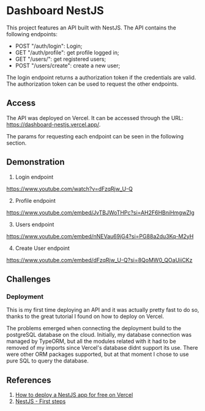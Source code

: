 # Dashboard NestJS

This project features an API built with NestJS. The API contains the following endpoints:
- POST "/auth/login": Login;
- GET "/auth/profile": get profile logged in;
- GET "/users/": get registered users;
- POST "/users/create": create a new user;

The login endpoint returns a authorization token if the credentials are valid. The authorization token can be used to request the other endpoints.

## Access

The API was deployed on Vercel. It can be accessed through the URL: https://dashboard-nestjs.vercel.app/.

The params for requesting each endpoint can be seen in the following section.

## Demonstration

1. Login endpoint

https://www.youtube.com/watch?v=dFzqRjw_U-Q

2. Profile endpoint

https://www.youtube.com/embed/JvTBJWoTHPc?si=AH2F6HBniHmgwZIg

3. Users endpoint

https://www.youtube.com/embed/nNEVau69jG4?si=PG88a2du3Kq-M2yH

4. Create User endpoint 

https://www.youtube.com/embed/dFzqRjw_U-Q?si=8QoMW0_QOaUiiCKz


## Challenges

### Deployment
This is my first time deploying an API and it was actually pretty fast to do so, thanks to the great tutorial I found on how to deploy on Vercel. 

The problems emerged when connecting the deployment build to the postgreSQL database on the cloud. Initially, my database connection was managed by TypeORM, but all the modules related with it had to be removed of my imports since Vercel's database didnt support its use. There were other ORM packages supported, but at that moment I chose to use pure SQL to query the database.

## References

1. [How to deploy a NestJS app for free on Vercel](https://www.technog.com.br/blog/tips-and-tricks/how-to-deploy-a-nestjs-app-for-free-on-vercel/)
2. [NestJS - First steps](https://docs.nestjs.com/first-steps)
